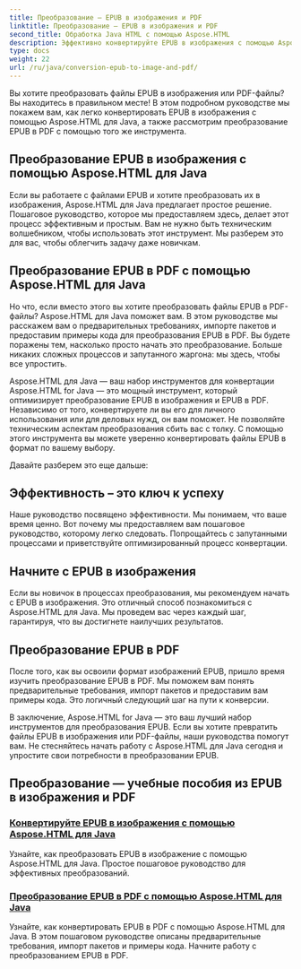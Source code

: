 ```yaml
---
title: Преобразование – EPUB в изображения и PDF
linktitle: Преобразование – EPUB в изображения и PDF
second_title: Обработка Java HTML с помощью Aspose.HTML
description: Эффективно конвертируйте EPUB в изображения с помощью Aspose.HTML для Java. Это пошаговое руководство упрощает этот процесс. Изучите также преобразование EPUB в PDF.
type: docs
weight: 22
url: /ru/java/conversion-epub-to-image-and-pdf/
---
```

Вы хотите преобразовать файлы EPUB в изображения или PDF-файлы? Вы находитесь в правильном месте! В этом подробном руководстве мы покажем вам, как легко конвертировать EPUB в изображения с помощью Aspose.HTML для Java, а также рассмотрим преобразование EPUB в PDF с помощью того же инструмента. 

## Преобразование EPUB в изображения с помощью Aspose.HTML для Java
Если вы работаете с файлами EPUB и хотите преобразовать их в изображения, Aspose.HTML для Java предлагает простое решение. Пошаговое руководство, которое мы предоставляем здесь, делает этот процесс эффективным и простым. Вам не нужно быть техническим волшебником, чтобы использовать этот инструмент. Мы разберем это для вас, чтобы облегчить задачу даже новичкам.

## Преобразование EPUB в PDF с помощью Aspose.HTML для Java
Но что, если вместо этого вы хотите преобразовать файлы EPUB в PDF-файлы? Aspose.HTML для Java поможет вам. В этом руководстве мы расскажем вам о предварительных требованиях, импорте пакетов и предоставим примеры кода для преобразования EPUB в PDF. Вы будете поражены тем, насколько просто начать это преобразование. Больше никаких сложных процессов и запутанного жаргона: мы здесь, чтобы все упростить.

Aspose.HTML для Java — ваш набор инструментов для конвертации
Aspose.HTML for Java — это мощный инструмент, который оптимизирует преобразование EPUB в изображения и EPUB в PDF. Независимо от того, конвертируете ли вы его для личного использования или для деловых нужд, он вам поможет. Не позволяйте техническим аспектам преобразования сбить вас с толку. С помощью этого инструмента вы можете уверенно конвертировать файлы EPUB в формат по вашему выбору. 

Давайте разберем это еще дальше:

## Эффективность – это ключ к успеху
Наше руководство посвящено эффективности. Мы понимаем, что ваше время ценно. Вот почему мы предоставляем вам пошаговое руководство, которому легко следовать. Попрощайтесь с запутанными процессами и приветствуйте оптимизированный процесс конвертации.

## Начните с EPUB в изображения
Если вы новичок в процессах преобразования, мы рекомендуем начать с EPUB в изображения. Это отличный способ познакомиться с Aspose.HTML для Java. Мы проведем вас через каждый шаг, гарантируя, что вы достигнете наилучших результатов.

## Преобразование EPUB в PDF
После того, как вы освоили формат изображений EPUB, пришло время изучить преобразование EPUB в PDF. Мы поможем вам понять предварительные требования, импорт пакетов и предоставим вам примеры кода. Это логичный следующий шаг на пути к конверсии.

В заключение, Aspose.HTML for Java — это ваш лучший набор инструментов для преобразования EPUB. Если вы хотите превратить файлы EPUB в изображения или PDF-файлы, наши руководства помогут вам. Не стесняйтесь начать работу с Aspose.HTML для Java сегодня и упростите свои потребности в преобразовании EPUB.
## Преобразование — учебные пособия из EPUB в изображения и PDF
### [Конвертируйте EPUB в изображения с помощью Aspose.HTML для Java](./convert-epub-to-image/)
Узнайте, как преобразовать EPUB в изображение с помощью Aspose.HTML для Java. Простое пошаговое руководство для эффективных преобразований.
### [Преобразование EPUB в PDF с помощью Aspose.HTML для Java](./convert-epub-to-pdf/)
Узнайте, как конвертировать EPUB в PDF с помощью Aspose.HTML для Java. В этом пошаговом руководстве описаны предварительные требования, импорт пакетов и примеры кода. Начните работу с преобразованием EPUB в PDF.